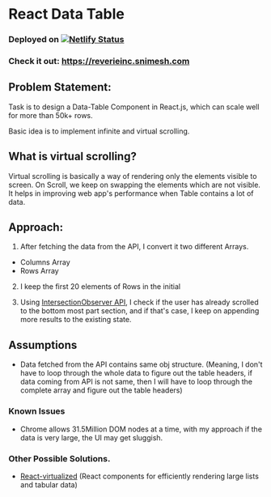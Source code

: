 # React Data Table

### Deployed on [![Netlify Status](https://api.netlify.com/api/v1/badges/2e2cbc9b-4eb1-43a7-a0d5-f51d5195606f/deploy-status)](https://app.netlify.com/sites/heuristic-raman-77b107/deploys)

### Check it out: https://reverieinc.snimesh.com

## Problem Statement:

Task is to design a Data-Table Component in React.js, which can scale well for more than 50k+ rows.

Basic idea is to implement infinite and virtual scrolling.

## What is virtual scrolling?

Virtual scrolling is basically a way of rendering only the elements visible to screen. 
On Scroll, we keep on swapping the elements which are not visible. It helps in improving web app's performance when Table contains a lot of data.   

## Approach:

1. After fetching the data from the API, I convert it two different Arrays.
  - Columns Array
  - Rows Array

2. I keep the first 20 elements of Rows in the initial 

3. Using [IntersectionObserver API](https://developer.mozilla.org/en-US/docs/Web/API/Intersection_Observer_API), I check if the user has already scrolled to the bottom most part section, and if that's case, I keep on appending more results to the existing state.

## Assumptions

- Data fetched from the API contains same obj structure. 
    (Meaning, I don't have to loop through the whole data to figure out the table headers, if data coming from API is not same, 
    then I will have to loop through the complete array and figure out the table headers)

### Known Issues

- Chrome allows 31.5Million DOM nodes at a time, with my approach if the data is very large, the UI may get sluggish.


### Other Possible Solutions.
- [React-virtualized](https://github.com/bvaughn/react-virtualized) (React components for efficiently rendering large lists and tabular data)
